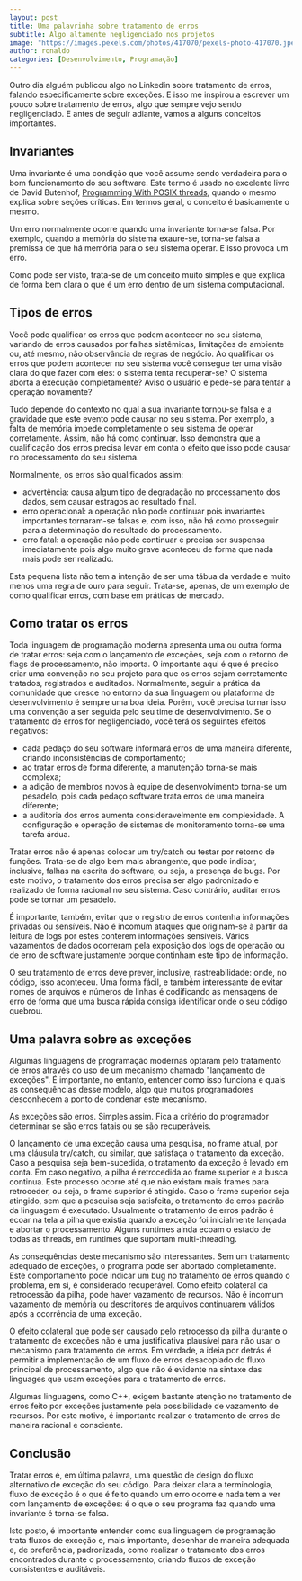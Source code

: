 ```yaml
---
layout: post
title: Uma palavrinha sobre tratamento de erros
subtitle: Algo altamente negligenciado nos projetos
image: "https://images.pexels.com/photos/417070/pexels-photo-417070.jpeg"
author: ronaldo
categories: [Desenvolvimento, Programação]
---
```


Outro dia alguém publicou algo no Linkedin sobre tratamento de erros, falando especificamente sobre exceções. E isso me inspirou a escrever um pouco sobre tratamento de erros, algo que sempre vejo sendo negligenciado. E antes de seguir adiante, vamos a alguns conceitos importantes.

## Invariantes

Uma invariante é uma condição que você assume sendo verdadeira para o bom funcionamento do seu software. Este termo é usado no excelente livro de David Butenhof, [Programming With POSIX threads](https://www.amazon.com.br/gp/search?ie=UTF8&tag=devbrazuca-20&linkCode=ur2&linkId=9e41d1b5a069300b9911a21a0ff3023c&camp=1789&creative=9325&index=books&keywords=Programming%20with%20POSIX%20threads), quando o mesmo explica sobre seções críticas. Em termos geral, o conceito é basicamente o mesmo.

Um erro normalmente ocorre quando uma invariante torna-se falsa. Por exemplo, quando a memória do sistema exaure-se, torna-se falsa a premissa de que há memória para o seu sistema operar. E isso provoca um erro.

Como pode ser visto, trata-se de um conceito muito simples e que explica de forma bem clara o que é um erro dentro de um sistema computacional.

## Tipos de erros

Você pode qualificar os erros que podem acontecer no seu sistema, variando de erros causados por falhas sistêmicas, limitações de ambiente ou, até mesmo, não observância de regras de negócio. Ao qualificar os erros que podem acontecer no seu sistema você consegue ter uma visão clara do que fazer com eles: o sistema tenta recuperar-se? O sistema aborta a execução completamente? Aviso o usuário e pede-se para tentar a operação novamente?

Tudo depende do contexto no qual a sua invariante tornou-se falsa e a gravidade que este evento pode causar no seu sistema. Por exemplo, a falta de memória impede completamente o seu sistema de operar corretamente. Assim, não há como continuar. Isso demonstra que a qualificação dos erros precisa levar em conta o efeito que isso pode causar no processamento do seu sistema.

Normalmente, os erros são qualificados assim:

- advertência: causa algum tipo de degradação no processamento dos dados, sem causar estragos ao resultado final.
- erro operacional: a operação não pode continuar pois invariantes importantes tornaram-se falsas e, com isso, não há como prosseguir para a determinação do resultado do processamento.
- erro fatal: a operação não pode continuar e precisa ser suspensa imediatamente pois algo muito grave aconteceu de forma que nada mais pode ser realizado.

Esta pequena lista não tem a intenção de ser uma tábua da verdade e muito menos uma regra de ouro para seguir. Trata-se, apenas, de um exemplo de como qualificar erros, com base em práticas de mercado.

## Como tratar os erros

Toda linguagem de programação moderna apresenta uma ou outra forma de tratar erros: seja com o lançamento de exceções, seja com o retorno de flags de processamento, não importa. O importante aqui é que é preciso criar uma convenção no seu projeto para que os erros sejam corretamente tratados, registrados e auditados. Normalmente, seguir a prática da comunidade que cresce no entorno da sua linguagem ou plataforma de desenvolvimento é sempre uma boa ideia. Porém, você precisa tornar isso uma convenção a ser seguida pelo seu time de desenvolvimento. Se o tratamento de erros for negligenciado, você terá os seguintes efeitos negativos:

- cada pedaço do seu software informará erros de uma maneira diferente, criando inconsistências de comportamento;
- ao tratar erros de forma diferente, a manutenção torna-se mais complexa;
- a adição de membros novos à equipe de desenvolvimento torna-se um pesadelo, pois cada pedaço software trata erros de uma maneira diferente;
- a auditoria dos erros aumenta consideravelmente em complexidade. A configuração e operação de sistemas de monitoramento torna-se uma tarefa árdua.

Tratar erros não é apenas colocar um try/catch ou testar por retorno de funções. Trata-se de algo bem mais abrangente, que pode indicar, inclusive, falhas na escrita do software, ou seja, a presença de bugs. Por este motivo, o tratamento dos erros precisa ser algo padronizado e realizado de forma racional no seu sistema. Caso contrário, auditar erros pode se tornar um pesadelo.

É importante, também, evitar que o registro de erros contenha informações privadas ou sensíveis. Não é incomum ataques que originam-se à partir da leitura de logs por estes conterem informações sensíveis. Vários vazamentos de dados ocorreram pela exposição dos logs de operação ou de erro de software justamente porque continham este tipo de informação.

O seu tratamento de erros deve prever, inclusive, rastreabilidade: onde, no código, isso aconteceu. Uma forma fácil, e também interessante de evitar nomes de arquivos e números de linhas é codificando as mensagens de erro de forma que uma busca rápida consiga identificar onde o seu código quebrou.

## Uma palavra sobre as exceções

Algumas linguagens de programação modernas optaram pelo tratamento de erros através do uso de um mecanismo chamado "lançamento de exceções". É importante, no entanto, entender como isso funciona e quais as consequências desse modelo, algo que muitos programadores desconhecem a ponto de condenar este mecanismo.

As exceções são erros. Simples assim. Fica a critério do programador determinar se são erros fatais ou se são recuperáveis.

O lançamento de uma exceção causa uma pesquisa, no frame atual, por uma cláusula try/catch, ou similar, que satisfaça o tratamento da exceção. Caso a pesquisa seja bem-sucedida, o tratamento da exceção é levado em conta. Em caso negativo, a pilha é retrocedida ao frame superior e a busca continua. Este processo ocorre até que não existam mais frames para retroceder, ou seja, o frame superior é atingido. Caso o frame superior seja atingido, sem que a pesquisa seja satisfeita, o tratamento de erros padrão da linguagem é executado. Usualmente o tratamento de erros padrão é ecoar na tela a pilha que existia quando a exceção foi inicialmente lançada e abortar o processamento. Alguns runtimes ainda ecoam o estado de todas as threads, em runtimes que suportam multi-threading.

As consequências deste mecanismo são interessantes. Sem um tratamento adequado de exceções, o programa pode ser abortado completamente. Este comportamento pode indicar um bug no tratamento de erros quando o problema, em si, é considerado recuperável. Como efeito colateral da retrocessão da pilha, pode haver vazamento de recursos. Não é incomum vazamento de memória ou descritores de arquivos continuarem válidos após a ocorrência de uma exceção.

O efeito colateral que pode ser causado pelo retrocesso da pilha durante o tratamento de exceções não é uma justificativa plausível para não usar o mecanismo para tratamento de erros. Em verdade, a ideia por detrás é permitir a implementação de um fluxo de erros desacoplado do fluxo principal de processamento, algo que não é evidente na sintaxe das linguages que usam exceções para o tratamento de erros.

Algumas linguagens, como C++, exigem bastante atenção no tratamento de erros feito por exceções justamente pela possibilidade de vazamento de recursos. Por este motivo, é importante realizar o tratamento de erros de maneira racional e consciente.

## Conclusão

Tratar erros é, em última palavra, uma questão de design do fluxo alternativo de exceção do seu código. Para deixar clara a terminologia, fluxo de exceção é o que é feito quando um erro ocorre e nada tem a ver com lançamento de exceções: é o que o seu programa faz quando uma invariante é torna-se falsa.

Isto posto, é importante entender como sua linguagem de programação trata fluxos de exceção e, mais importante, desenhar de maneira adequada e, de preferência, padronizada, como realizar o tratamento dos erros encontrados durante o processamento, criando fluxos de exceção consistentes e auditáveis.
